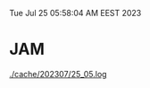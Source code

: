 Tue Jul 25 05:58:04 AM EEST 2023
# JAM
<a href='./cache/202307/25_05.log'>./cache/202307/25_05.log</a>
